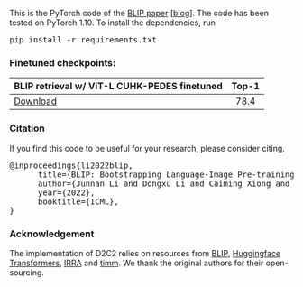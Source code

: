 This is the PyTorch code of the <a href="https://arxiv.org/abs/2201.12086">BLIP paper</a> [[blog](https://blog.salesforceairesearch.com/blip-bootstrapping-language-image-pretraining/)]. The code has been tested on PyTorch 1.10.
To install the dependencies, run <pre/>pip install -r requirements.txt</pre> 


### Finetuned checkpoints:
BLIP retrieval w/ ViT-L CUHK-PEDES finetuned | Top-1
--- | :---:
<a href="https://drive.google.com/file/d/16nB0Kb66wEs4qb8K6Od7RXneuOuXHB2R/view?usp=drive_link">Download</a> | 78.4
 

### Citation
If you find this code to be useful for your research, please consider citing.
<pre>
@inproceedings{li2022blip,
      title={BLIP: Bootstrapping Language-Image Pre-training for Unified Vision-Language Understanding and Generation}, 
      author={Junnan Li and Dongxu Li and Caiming Xiong and Steven Hoi},
      year={2022},
      booktitle={ICML},
}</pre>

### Acknowledgement
The implementation of D2C2 relies on resources from <a href="https://github.com/salesforce/BLIP">BLIP</a>, <a href="https://github.com/huggingface/transformers">Huggingface Transformers</a>, <a href="https://github.com/anosorae/IRRA.git">IRRA</a> and <a href="https://github.com/rwightman/pytorch-image-models/tree/master/timm">timm</a>. We thank the original authors for their open-sourcing.
